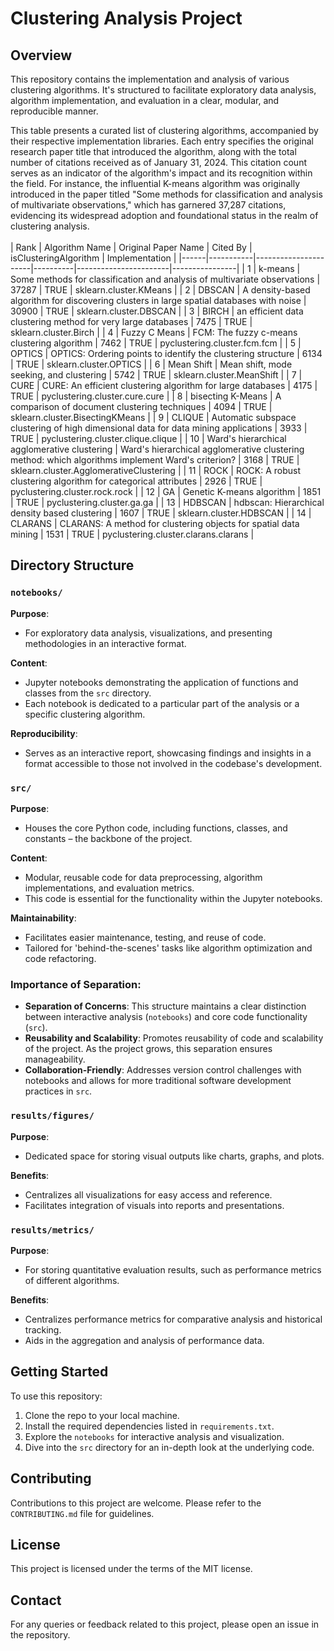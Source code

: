 # Clustering Analysis Project

## Overview
This repository contains the implementation and analysis of various clustering algorithms. It's structured to facilitate exploratory data analysis, algorithm implementation, and evaluation in a clear, modular, and reproducible manner.

This table presents a curated list of clustering algorithms, accompanied by their respective implementation libraries. Each entry specifies the original research paper title that introduced the algorithm, along with the total number of citations received as of January 31, 2024. This citation count serves as an indicator of the algorithm's impact and its recognition within the field. For instance, the influential K-means algorithm was originally introduced in the paper titled "Some methods for classification and analysis of multivariate observations," which has garnered 37,287 citations, evidencing its widespread adoption and foundational status in the realm of clustering analysis.
<br>
<br>
| Rank | Algorithm Name | Original Paper Name | Cited By | isClusteringAlgorithm | Implementation |
|------|-----------|----------------------|----------|-----------------------|----------------|
| 1    | k-means   | Some methods for classification and analysis of multivariate observations | 37287    | TRUE                  | sklearn.cluster.KMeans |
| 2    | DBSCAN    | A density-based algorithm for discovering clusters in large spatial databases with noise | 30900    | TRUE                  | sklearn.cluster.DBSCAN |
| 3    | BIRCH     | an efficient data clustering method for very large databases | 7475     | TRUE                  | sklearn.cluster.Birch |
| 4    | Fuzzy C Means | FCM: The fuzzy c-means clustering algorithm | 7462     | TRUE                  | pyclustering.cluster.fcm.fcm |
| 5    | OPTICS    | OPTICS: Ordering points to identify the clustering structure | 6134     | TRUE                  | sklearn.cluster.OPTICS |
| 6    | Mean Shift | Mean shift, mode seeking, and clustering | 5742     | TRUE                  | sklearn.cluster.MeanShift |
| 7    | CURE      | CURE: An efficient clustering algorithm for large databases | 4175     | TRUE                  | pyclustering.cluster.cure.cure |
| 8    | bisecting K-Means | A comparison of document clustering techniques | 4094     | TRUE                  | sklearn.cluster.BisectingKMeans |
| 9    | CLIQUE    | Automatic subspace clustering of high dimensional data for data mining applications | 3933     | TRUE                  | pyclustering.cluster.clique.clique |
| 10   | Ward's hierarchical agglomerative clustering | Ward's hierarchical agglomerative clustering method: which algorithms implement Ward's criterion? | 3168     | TRUE                  | sklearn.cluster.AgglomerativeClustering |
| 11   | ROCK      | ROCK: A robust clustering algorithm for categorical attributes | 2926     | TRUE                  | pyclustering.cluster.rock.rock |
| 12   | GA        | Genetic K-means algorithm | 1851     | TRUE                  | pyclustering.cluster.ga.ga |
| 13   | HDBSCAN   | hdbscan: Hierarchical density based clustering | 1607     | TRUE                  | sklearn.cluster.HDBSCAN |
| 14   | CLARANS   | CLARANS: A method for clustering objects for spatial data mining | 1531     | TRUE                  | pyclustering.cluster.clarans.clarans |


## Directory Structure

### `notebooks/`

**Purpose**: 
- For exploratory data analysis, visualizations, and presenting methodologies in an interactive format.

**Content**: 
- Jupyter notebooks demonstrating the application of functions and classes from the `src` directory. 
- Each notebook is dedicated to a particular part of the analysis or a specific clustering algorithm.

**Reproducibility**: 
- Serves as an interactive report, showcasing findings and insights in a format accessible to those not involved in the codebase's development.

### `src/`

**Purpose**: 
- Houses the core Python code, including functions, classes, and constants – the backbone of the project.

**Content**: 
- Modular, reusable code for data preprocessing, algorithm implementations, and evaluation metrics.
- This code is essential for the functionality within the Jupyter notebooks.

**Maintainability**: 
- Facilitates easier maintenance, testing, and reuse of code. 
- Tailored for 'behind-the-scenes' tasks like algorithm optimization and code refactoring.

### Importance of Separation:
- **Separation of Concerns**: This structure maintains a clear distinction between interactive analysis (`notebooks`) and core code functionality (`src`).
- **Reusability and Scalability**: Promotes reusability of code and scalability of the project. As the project grows, this separation ensures manageability.
- **Collaboration-Friendly**: Addresses version control challenges with notebooks and allows for more traditional software development practices in `src`.

### `results/figures/`

**Purpose**: 
- Dedicated space for storing visual outputs like charts, graphs, and plots.

**Benefits**:
- Centralizes all visualizations for easy access and reference.
- Facilitates integration of visuals into reports and presentations.

### `results/metrics/`

**Purpose**: 
- For storing quantitative evaluation results, such as performance metrics of different algorithms.

**Benefits**:
- Centralizes performance metrics for comparative analysis and historical tracking.
- Aids in the aggregation and analysis of performance data.

## Getting Started
To use this repository:

1. Clone the repo to your local machine.
2. Install the required dependencies listed in `requirements.txt`.
3. Explore the `notebooks` for interactive analysis and visualization.
4. Dive into the `src` directory for an in-depth look at the underlying code.

## Contributing
Contributions to this project are welcome. Please refer to the `CONTRIBUTING.md` file for guidelines.

## License
This project is licensed under the terms of the MIT license.

## Contact
For any queries or feedback related to this project, please open an issue in the repository.
